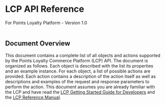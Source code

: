 # LCP API Reference
For Points Loyalty Platform - Version 1.0<br><br>

## Document Overview

This document contains a complete list of all objects and actions supported by the Points Loyalty Commerce Platform (LCP) API. The document is organized as follows. Each object is described with the list its properties and an example instance. For each object, a list of possible actions are provided. Each action contains a description of the action itself as well as descriptions and examples of the request and response parameters to perform the action. This document assumes you are already familiar with the LCP and have read the [LCP Getting Started Guide for Developers](index.html) and the [LCP Reference Manual](index.html?doc=reference-manual).




